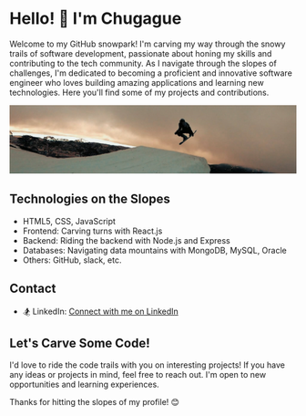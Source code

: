 # Hello! 👋 I'm Chugague

Welcome to my GitHub snowpark! I'm carving my way through the snowy trails of software development, passionate about honing my skills and contributing to the tech community. As I navigate through the slopes of challenges, I'm dedicated to becoming a proficient and innovative software engineer who loves building amazing applications and learning new technologies. Here you'll find some of my projects and contributions.

![snowboarding](https://github.com/Chugague/chugague/blob/main/GH011678_1600608375890.jpg?raw=true)

## Technologies on the Slopes

- HTML5, CSS, JavaScript
- Frontend: Carving turns with React.js
- Backend: Riding the backend with Node.js and Express
- Databases: Navigating data mountains with MongoDB, MySQL, Oracle
- Others: GitHub, slack, etc.

## Contact

- 🏂 LinkedIn: [Connect with me on LinkedIn](https://www.linkedin.com/in/kevin-ugalde-godoy-29185991/)

## Let's Carve Some Code!

I'd love to ride the code trails with you on interesting projects! If you have any ideas or projects in mind, feel free to reach out. I'm open to new opportunities and learning experiences.

Thanks for hitting the slopes of my profile! 😊
